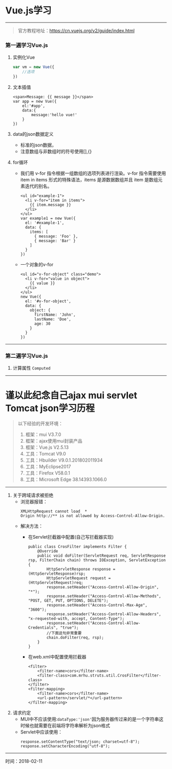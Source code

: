 # Vue.js学习
---
>官方教程地址：https://cn.vuejs.org/v2/guide/index.html

### 第一遍学习Vue.js
1. 实例化Vue
	```javascript
	var vm = new Vue({
		//选项
	})
	```
2. 文本插值
	```
	<span>Message: {{ message }}</span>
	var app = new Vue({
        el:'#app',
        data:{
            message:'hello vue!'
        }
    })
	```
3. data的json数据定义
	* 标准的json数据，
	* 注意数组与非数组时的符号使用[],{}

4. for循环
	* 我们用 v-for 指令根据一组数组的选项列表进行渲染。v-for 指令需要使用 item in items 形式的特殊语法，items 是源数据数组并且 item 是数组元素迭代的别名。
		```
		<ul id="example-1">
		  <li v-for="item in items">
		    {{ item.message }}
		  </li>
		</ul>
		var example1 = new Vue({
		  el: '#example-1',
		  data: {
		    items: [
		      { message: 'Foo' },
		      { message: 'Bar' }
		    ]
		  }
		})
		```
	* 一个对象的v-for
	
		```
		<ul id="v-for-object" class="demo">
		  <li v-for="value in object">
		    {{ value }}
		  </li>
		</ul>
		new Vue({
		  el: '#v-for-object',
		  data: {
		    object: {
		      firstName: 'John',
		      lastName: 'Doe',
		      age: 30
		    }
		  }
		})
		```
---
### 第二遍学习Vue.js
1. 计算属性 `Computed`


---

# 谨以此纪念自己ajax mui servlet Tomcat json学习历程
>以下经验的开发环境：
>1. 框架：mui V3.7.0
>2. 框架：ajax使用mui封装产品
>3. 框架：Vue.js V2.5.13
>4. 工具：Tomcat V9.0
>5. 工具：Hbuilder V9.0.1.201802011934
>6. 工具：MyEclipse2017
>7. 工具：Firefox V58.0.1
>8. 工具：Microsoft Edge 38.14393.1066.0

---
1. 关于跨域请求被拒绝
	* 浏览器报错：
		```
		XMLHttpRequest cannot load  *
		Origin http://** is not allowed by Access-Control-Allow-Origin.
		```
	* 解决方法：
		* 在Servlet拦截器中配置(自己写拦截器实现)
			```
			public class CrosFilter implements Filter {
				@Override
				public void doFilter(ServletRequest req, ServletResponse rsp, FilterChain chain) throws IOException, ServletException {
					HttpServletResponse response = (HttpServletResponse)rsp;
					HttpServletRequest request = (HttpServletRequest)req;
					response.setHeader("Access-Control-Allow-Origin", "*"); 
			        response.setHeader("Access-Control-Allow-Methods", "POST, GET, PUT, OPTIONS, DELETE");  
			        response.setHeader("Access-Control-Max-Age", "3600");  
			        response.setHeader("Access-Control-Allow-Headers", "x-requested-with, accept, Content-Type");  
			        response.setHeader("Access-Control-Allow-Credentials", "true");
			        //下面这句非常重要
			        chain.doFilter(req, rsp);
				}
			}
			```
		
		* 在web.xml中配置使用拦截器
            ```
            <filter>
                <filter-name>cors</filter-name>
                <filter-class>com.mrhu.struts.util.CrosFilter</filter-class>
            </filter>
            <filter-mapping>
                <filter-name>cors</filter-name>
                <url-pattern>/servlet/*</url-pattern>
            </filter-mapping>
            ```
2. 请求约定
	* MUI中不应该使用:`dataType:'json'`因为服务器传过来的是一个字符串这时候也就需要在前端将字符串解析为json格式
	* Servlet中应该使用：
        ```
        response.setContentType("text/json; charset=utf-8");
        response.setCharacterEncoding("utf-8");
        ```
---	
时间：2018-02-11 



